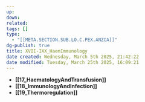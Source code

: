 ```yaml
---
up: 
down: 
related: 
tags: []
type:
  - "[[META.SECTION.SUB.LO.C.PEX.ANZCA]]"
dg-publish: true
title: XVII-IXX_HaemImmunology
date created: Wednesday, March 5th 2025, 21:42:22
date modified: Tuesday, March 25th 2025, 16:09:21
---
```


- **[[17_HaematologyAndTransfusion]]**
- **[[18_ImmunologyAndInfection]]**
- **[[19_Thermoregulation]]**
